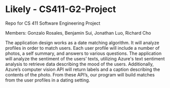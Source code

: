 # Likely - CS411-G2-Project

Repo for CS 411 Software Engineering Project

Members: Gonzalo Rosales, Benjamin Sui, Jonathan Luo, Richard Cho

The application design works as a date matching algorithm. It will analyze profiles in order to match users. Each user profile will include a number of photos, a self summary, and answers to various questions. The application will analyze the sentiment of the users’ texts, utilizing Azure's text sentiment analysis to retrieve data describing the mood of the users. Additionally, Azure’s computer vision API will return labels and a caption describing the contents of the photo. From these API’s, our program will build matches from the user profiles in a dating setting.
